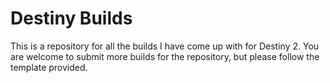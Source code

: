 # Destiny Builds
This is a repository for all the builds I have come up with for Destiny 2. You are welcome to submit more builds for the repository, but please follow the template provided.
